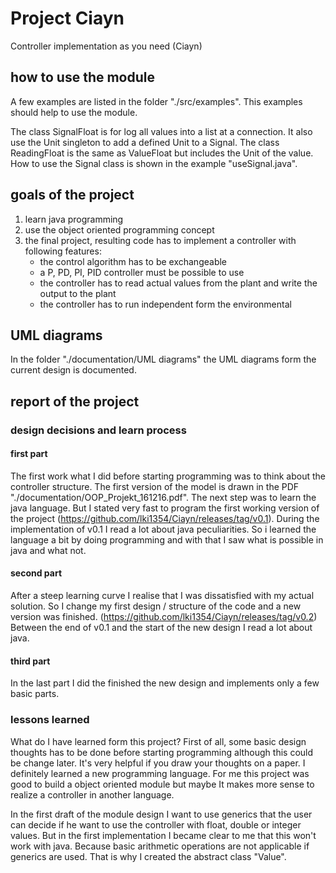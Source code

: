 # Project Ciayn
Controller implementation as you need (Ciayn)

## how to use the module
A few examples are listed in the folder "./src/examples". This examples should help
to use the module.

The class SignalFloat is for log all values into a list at a connection. 
It also use the Unit singleton to add a defined Unit to a Signal.
The class ReadingFloat is the same as ValueFloat but includes the Unit of the value.
How to use the Signal class is shown in the example "useSignal.java".
 

## goals of the project
1. learn java programming
2. use the object oriented programming concept
3. the final project, resulting code has to implement a controller with following features:
    * the control algorithm has to be exchangeable
    * a P, PD, PI, PID controller must be possible to use
    * the controller has to read actual values from the plant and write the output to the plant
    * the controller has to run independent form the environmental

## UML diagrams
In the folder "./documentation/UML diagrams" the UML diagrams form the current design is documented.
    
## report of the project
### design decisions and learn process
#### first part
The first work what I did before starting programming was to think about the controller 
structure. The first version of the model is drawn in the PDF "./documentation/OOP_Projekt_161216.pdf". 
The next step was to learn the java language. But I stated very fast to program the first working version
of the project (https://github.com/lki1354/Ciayn/releases/tag/v0.1).
During the implementation of v0.1 I read a lot about java peculiarities. So i learned
the language a bit by doing programming and with that I saw what is possible in java and 
what not. 
#### second part
After a steep learning curve I realise that I was dissatisfied with my actual solution. 
So I change my first design / structure of the code and a new version was finished. 
(https://github.com/lki1354/Ciayn/releases/tag/v0.2) Between the end of v0.1 and 
the start of the new design I read a lot about java.
#### third part
In the last part I did the finished the new design and implements only a few basic parts.

### lessons learned
What do I have learned form this project? First of all, some basic design thoughts
has to be done before starting programming although this could be change later. It's very helpful if you draw your thoughts
on a paper. I definitely learned a new programming language.
For me this project was good to build a object oriented module but maybe It makes more
sense to realize a controller in another language.

In the first draft of the module design I want to use generics that the user can decide 
if he want to use the controller with float, double or integer values. But in the first implementation 
I became clear to me that this won't work with java. Because basic arithmetic operations are not applicable 
if generics are used. That is why I created the abstract class "Value".

